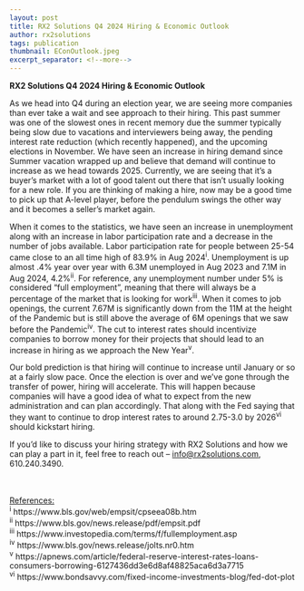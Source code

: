 ```yaml
---
layout: post
title: RX2 Solutions Q4 2024 Hiring & Economic Outlook
author: rx2solutions
tags: publication
thumbnail: EConOutlook.jpeg
excerpt_separator: <!--more-->
---
```

**RX2 Solutions Q4 2024 Hiring & Economic Outlook**

As we head into Q4 during an election year, we are seeing more companies than ever take a wait and see approach to their hiring.  This past summer was one of the slowest ones in recent memory due the summer typically being slow due to <!--more-->vacations and interviewers being away, the pending interest rate reduction (which recently happened), and the upcoming elections in November.  We have seen an increase in hiring demand since Summer vacation wrapped up and believe that demand will continue to increase as we head towards 2025.  Currently, we are seeing that it’s a buyer’s market with a lot of good talent out there that isn’t usually looking for a new role.  If you are thinking of making a hire, now may be a good time to pick up that A-level player, before the pendulum swings the other way and it becomes a seller’s market again.

When it comes to the statistics, we have seen an increase in unemployment along with an increase in labor participation rate and a decrease in the number of jobs available.  Labor participation rate for people between 25-54 came close to an all time high of 83.9% in Aug 2024<sup>i</sup>.  Unemployment is up almost .4% year over year with 6.3M unemployed in Aug 2023 and 7.1M in Aug 2024, 4.2%<sup>ii</sup>.  For reference, any unemployment number under 5% is considered “full employment”, meaning that there will always be a percentage of the market that is looking for work<sup>iii</sup>.  When it comes to job openings, the current 7.67M is significantly down from the 11M at the height of the Pandemic but is still above the average of 6M openings that we saw before the Pandemic<sup>iv</sup>.  The cut to interest rates should incentivize companies to borrow money for their projects that should lead to an increase in hiring as we approach the New Year<sup>v</sup>.

Our bold prediction is that hiring will continue to increase until January or so at a fairly slow pace.  Once the election is over and we’ve gone through the transfer of power, hiring will accelerate.  This will happen because companies will have a good idea of what to expect from the new administration and can plan accordingly.  That along with the Fed saying that they want to continue to drop interest rates to around 2.75-3.0 by 2026<sup>vi</sup> should kickstart hiring.

If you’d like to discuss your hiring strategy with RX2 Solutions and how we can play a part in it, feel free to reach out – info@rx2solutions.com, 610.240.3490.

<br>
<br>
<u>References:</u>

<br>
<sup>i</sup> https://www.bls.gov/web/empsit/cpseea08b.htm 
<br>
<sup>ii</sup> https://www.bls.gov/news.release/pdf/empsit.pdf 
<br>
<sup>iii</sup> https://www.investopedia.com/terms/f/fullemployment.asp 
<br>
<sup>iv</sup> https://www.bls.gov/news.release/jolts.nr0.htm 
<br>
<sup>v</sup> https://apnews.com/article/federal-reserve-interest-rates-loans-consumers-borrowing-6127436dd3e6d8af48825aca6d3a7715 
<br>
<sup>vi</sup> https://www.bondsavvy.com/fixed-income-investments-blog/fed-dot-plot 

